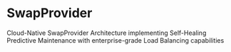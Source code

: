 # SwapProvider
Cloud-Native SwapProvider Architecture implementing Self-Healing Predictive Maintenance with enterprise-grade Load Balancing capabilities
